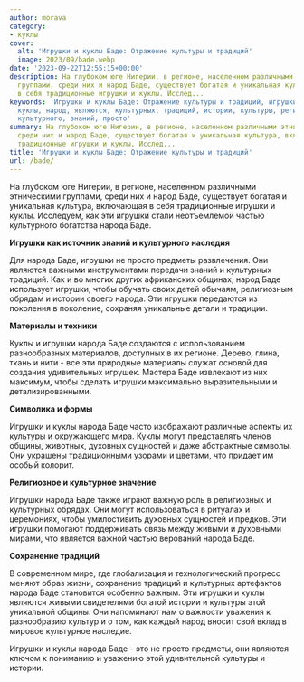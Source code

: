 ```yaml
---
author: morava
category:
- куклы
cover:
  alt: 'Игрушки и куклы Баде: Отражение культуры и традиций'
  image: 2023/09/bade.webp
date: '2023-09-22T12:55:15+00:00'
description: На глубоком юге Нигерии, в регионе, населенном различными этническими
  группами, среди них и народ Баде, существует богатая и уникальная культура, включающая
  в себя традиционные игрушки и куклы. Исслед...
keywords: 'Игрушки и куклы Баде: Отражение культуры и традиций, игрушки, баде, народа,
  куклы, народ, являются, культурных, традиций, истории, культуры, регионе, частью,
  культурного, знаний, просто'
summary: На глубоком юге Нигерии, в регионе, населенном различными этническими группами,
  среди них и народ Баде, существует богатая и уникальная культура, включающая в себя
  традиционные игрушки и куклы. Исслед...
title: 'Игрушки и куклы Баде: Отражение культуры и традиций'
url: /bade/
---
```


На глубоком юге Нигерии, в регионе, населенном различными этническими группами, среди них и народ Баде, существует богатая и уникальная культура, включающая в себя традиционные игрушки и куклы. Исследуем, как эти игрушки стали неотъемлемой частью культурного богатства народа Баде.

**Игрушки как источник знаний и культурного наследия**

Для народа Баде, игрушки не просто предметы развлечения. Они являются важными инструментами передачи знаний и культурных традиций. Как и во многих других африканских общинах, народ Баде использует игрушки, чтобы обучать своих детей обычаям, религиозным обрядам и истории своего народа. Эти игрушки передаются из поколения в поколение, сохраняя уникальные детали и традиции.

**Материалы и техники**

Куклы и игрушки народа Баде создаются с использованием разнообразных материалов, доступных в их регионе. Дерево, глина, ткань и нити \- все эти природные материалы служат основой для создания удивительных игрушек. Мастера Баде извлекают из них максимум, чтобы сделать игрушки максимально выразительными и детализированными.

**Символика и формы**

Игрушки и куклы народа Баде часто изображают различные аспекты их культуры и окружающего мира. Куклы могут представлять членов общины, животных, духовных сущностей и даже абстрактные символы. Они украшены традиционными узорами и цветами, что придает им особый колорит.

**Религиозное и культурное значение**

Игрушки народа Баде также играют важную роль в религиозных и культурных обрядах. Они могут использоваться в ритуалах и церемониях, чтобы умилостивить духовных сущностей и предков. Эти игрушки помогают поддерживать связь между живыми и духовными мирами, что является важной частью верований народа Баде.

**Сохранение традиций**

В современном мире, где глобализация и технологический прогресс меняют образ жизни, сохранение традиций и культурных артефактов народа Баде становится особенно важным. Эти игрушки и куклы являются живыми свидетелями богатой истории и культуры этой уникальной общины. Они напоминают нам о важности уважения к разнообразию культур и о том, как каждый народ вносит свой вклад в мировое культурное наследие.

Игрушки и куклы народа Баде \- это не просто предметы, они являются ключом к пониманию и уважению этой удивительной культуры и истории.